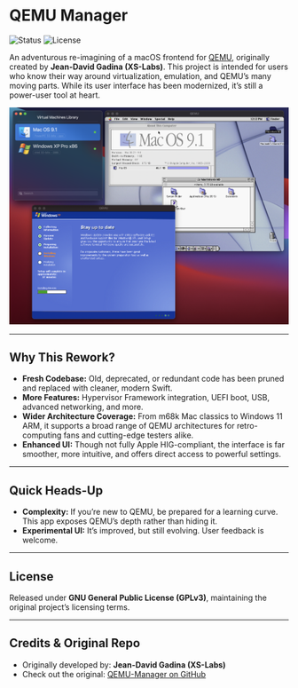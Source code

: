 # QEMU Manager
![Status](https://img.shields.io/badge/status-active-brightgreen.svg?logo=git)  ![License](https://img.shields.io/badge/license-gpl-brightgreen.svg?logo=open-source-initiative)  

An adventurous re-imagining of a macOS frontend for [QEMU](https://www.qemu.org), originally created by **Jean-David Gadina (XS-Labs)**. This project is intended for users who know their way around virtualization, emulation, and QEMU’s many moving parts. While its user interface has been modernized, it’s still a power-user tool at heart.

![Screenshot](Assets/Screenshots/Screenshot.png "Screenshot")

---

## Why This Rework?
- **Fresh Codebase:** Old, deprecated, or redundant code has been pruned and replaced with cleaner, modern Swift.
- **More Features:** Hypervisor Framework integration, UEFI boot, USB, advanced networking, and more.
- **Wider Architecture Coverage:** From m68k Mac classics to Windows 11 ARM, it supports a broad range of QEMU architectures for retro-computing fans and cutting-edge testers alike.
- **Enhanced UI:** Though not fully Apple HIG-compliant, the interface is far smoother, more intuitive, and offers direct access to powerful settings.

---

## Quick Heads-Up
- **Complexity:** If you’re new to QEMU, be prepared for a learning curve. This app exposes QEMU’s depth rather than hiding it.
- **Experimental UI:** It’s improved, but still evolving. User feedback is welcome.

---

## License
Released under **GNU General Public License (GPLv3)**, maintaining the original project’s licensing terms.

---

## Credits & Original Repo
- Originally developed by: **Jean-David Gadina (XS-Labs)**
- Check out the original: [QEMU-Manager on GitHub](https://github.com/macmade/QEMU-Manager)
